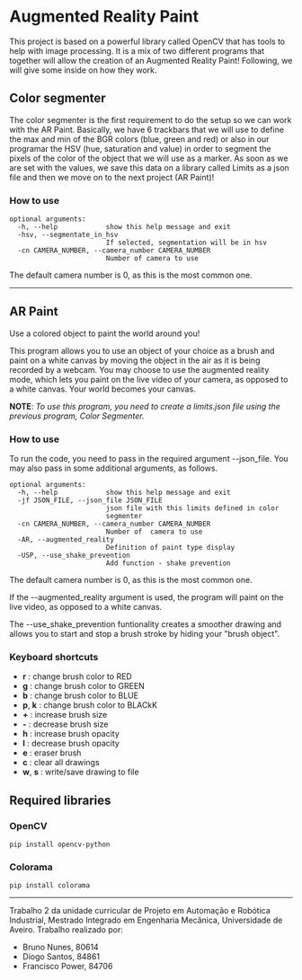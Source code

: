 # Augmented Reality Paint
This project is based on a powerful library called OpenCV that has tools to help with image processing. It is a mix of two different programs that together will allow the creation of an Augmented Reality Paint! Following, we will give some inside on how they work.

## Color segmenter
The color segmenter is the first requirement to do the setup so we can work with the AR Paint. Basically, we have 6 trackbars that we will use to define the max and min of the BGR colors (blue, green and red) or also in our programar the HSV (hue, saturation and value) in order to segment the pixels of the color of the object that we will use as a marker. As soon as we are set with the values, we save this data on a library called Limits as a json file and then we move on to the next project (AR Paint)!

### How to use 

```text
optional arguments:
  -h, --help            show this help message and exit
  -hsv, --segmentate_in_hsv
                        If selected, segmentation will be in hsv
  -cn CAMERA_NUMBER, --camera_number CAMERA_NUMBER
                        Number of camera to use
```
The default camera number is 0, as this is the most common one.

***

## AR Paint

Use a colored object to paint the world around you!

This program allows you to use an object of your choice as a brush and paint on a white canvas by moving the object in the air as it is being recorded by a webcam. You may choose to use the augmented reality mode, which lets you paint on the live video of your camera, as opposed to a white canvas. Your world becomes your canvas.

**NOTE**: *To use this program, you need to create a limits.json file using the previous program, Color Segmenter.*

### How to use 

To run the code, you need to pass in the required argument --json_file. You may also pass in some additional arguments, as follows.

```text
optional arguments:
  -h, --help            show this help message and exit
  -jf JSON_FILE, --json_file JSON_FILE
                        json file with this limits defined in color
                        segmenter
  -cn CAMERA_NUMBER, --camera_number CAMERA_NUMBER
                        Number of  camera to use
  -AR, --augmented_reality
                        Definition of paint type display
  -USP, --use_shake_prevention
                        Add function - shake prevention
```

The default camera number is 0, as this is the most common one.

If the --augmented_reality argument is used, the program will paint on the live video, as opposed to a white canvas.

The --use_shake_prevention funtionality creates a smoother drawing and allows you to start and stop a brush stroke by hiding your "brush object".

### Keyboard shortcuts

- **r** : change brush color to RED
- **g** : change brush color to GREEN
- **b** : change brush color to BLUE
- **p**, **k** : change brush color to BLACkK
- **\+** : increase brush size
- **\-** : decrease brush size
- **h** : increase brush opacity
- **l** : decrease brush opacity
- **e** : eraser brush
- **c** : clear all drawings
- **w**, **s** : write/save drawing to file


## Required libraries

### OpenCV
`pip install opencv-python`
### Colorama
`pip install colorama`

***
Trabalho 2 da unidade curricular de Projeto em Automação e Robótica Industrial, Mestrado Integrado em Engenharia Mecânica, Universidade de Aveiro.
Trabalho realizado por:

- Bruno Nunes, 80614
- Diogo Santos, 84861
- Francisco Power, 84706

